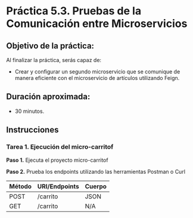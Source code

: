 # Práctica 5.3. Pruebas de la Comunicación entre Microservicios 

## Objetivo de la práctica:
Al finalizar la práctica, serás capaz de:
- Crear y configurar un segundo microservicio que se comunique de manera eficiente con el microservicio de artículos utilizando Feign.


## Duración aproximada:
- 30 minutos.

## Instrucciones 

### Tarea 1. Ejecución del micro-carritof


**Paso 1.** Ejecuta el proyecto micro-carritof

**Paso 2.** Prueba los endpoints utilizando las herramientas Postman o Curl

| Método | URI/Endpoints                     | Cuerpo  |
|--------|----------------------------------|--------|
| POST   | /carrito  | JSON |
| GET    | /carrito | N/A |

 

